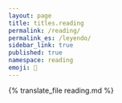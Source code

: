 ```yaml
---
layout: page
title: titles.reading
permalink: /reading/
permalink_es: /leyendo/
sidebar_link: true
published: true
namespace: reading
emoji: 📖
---
```


{% translate_file reading.md %}